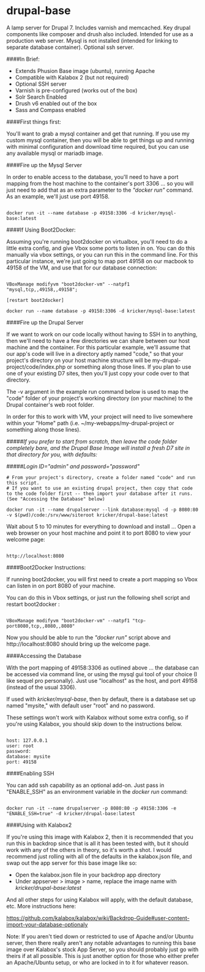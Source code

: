 # drupal-base
A lamp server for Drupal 7. Includes varnish and memcached. Key drupal components like composer and drush also included. Intended for use as a production web server. Mysql is not installed (intended for linking to separate database container). Optional ssh server.

####In Brief:

- Extends Phusion Base image (ubuntu), running Apache
- Compatible with Kalabox 2 (but not required)
- Optional SSH server
- Varnish is pre-configured (works out of the box)
- Solr Search Enabled
- Drush v6 enabled out of the box
- Sass and Compass enabled

####First things first:

You'll want to grab a mysql container and get that running. If you use my custom mysql container, then you will be able to get things up and running with minimal configuration and download time required, but you can use any available mysql or mariadb image.

####Fire up the Mysql Server

In order to enable access to the database, you'll need to have a port mapping from the host machine to the container's port 3306 ... so you will just need to add that as an extra parameter to the *"docker run"* command. As an example, we'll just use port 49158.

```

docker run -it --name database -p 49158:3306 -d kricker/mysql-base:latest

```

####If Using Boot2Docker:

Assuming you're running boot2docker on virtualbox, you'll need to do a little extra config, and give Vbox some ports to listen in on. You can do this manually via vbox settings, or you can run this in the command line. For this particular instance, we're just going to map port 49158 on our macbook to 49158 of the VM, and use that for our database connection:

```

VBoxManage modifyvm "boot2docker-vm" --natpf1 "mysql,tcp,,49158,,49158";

[restart boot2docker]

docker run --name database -p 49158:3306 -d kricker/mysql-base:latest

```

####Fire up the Drupal Server

If we want to work on our code locally without having to SSH in to anything, then we'll need to have a few directories we can share between our host machine and the container. For this particular example, we'll assume that our app's code will live in a directory aptly named "code," so that your project's directory on your host machine structure will be my-drupal-project/code/index.php or something along those lines. If you plan to use one of your existing D7 sites, then you'll just copy your code over to that directory.

The -v argument in the example run command below is used to map the "code" folder of your project's working directory (on your machine) to the Drupal container's web root folder.

In order for this to work with VM, your project will need to live somewhere within your "Home" path (i.e. ~/my-webapps/my-drupal-project or something along those lines).

#####*If you prefer to start from scratch, then leave the code folder completely bare, and the Drupal Base Image will install a fresh D7 site in that directory for you, with defaults:*

#####*Login ID="admin" and password="password"*

```
# From your project's directory, create a folder named "code" and run this script.
# If you want to use an existing drupal project, then copy that code to the code folder first -- then import your database after it runs. (See "Accessing the Database" below)

docker run -it --name drupalserver --link database:mysql -d -p 8080:80 -v $(pwd)/code:/srv/www/siteroot kricker/drupal-base:latest

```

Wait about 5 to 10 minutes for everything to download and install ... Open a web browser on your host machine and point it to port 8080 to view your welcome page:

```

http://localhost:8080

```


####Boot2Docker Instructions:

If running boot2docker, you will first need to create a port mapping so Vbox can listen in on port 8080 of your machine. 

You can do this in Vbox settings, or just run the following shell script and restart boot2docker :

```

VBoxManage modifyvm "boot2docker-vm" --natpf1 "tcp-port8080,tcp,,8080,,8080"

```

Now you should be able to run the *"docker run"* script above and http://localhost:8080 should bring up the welcome page.

####Accessing the Database

With the port mapping of 49158:3306 as outlined above ... the database can be accessed via command line, or using the mysql gui tool of your choice (I like sequel pro personally). Just use "localhost" as the host, and port 49158 (instead of the usual 3306). 

If used with *kricker/mysql-base*, then by default, there is a database set up named "mysite," with default user "root" and no password. 

These settings won't work with Kalabox without some extra config, so if you're using Kalabox, you should skip down to the instructions below.

```

host: 127.0.0.1
user: root
password:
database: mysite
port: 49158

```

####Enabling SSH

You can add ssh capability as an optional add-on. Just pass in "ENABLE_SSH" as an environment variable in the *docker run* command:

```

docker run -it --name drupalserver -p 8080:80 -p 49158:3306 -e "ENABLE_SSH=true" -d kricker/drupal-base:latest

```

####Using with Kalabox2

If you're using this image with Kalabox 2, then it is recommended that you run this in backdrop since that is all it has been tested with, but it should work with any of the others in theory, so it's worth a shot. I would recommend just rolling with all of the defaults in the kalabox.json file, and swap out the app server for this base image like so:

- Open the kalabox.json file in your backdrop app directory
- Under appserver > image > name, replace the image name with *kricker/drupal-base:latest* 

And all other steps for using Kalabox will apply, with the default database, etc. More instructions here:

https://github.com/kalabox/kalabox/wiki/Backdrop-Guide#user-content-import-your-database-optionaly

Note: If you aren't tied down or restricted to use of Apache and/or Ubuntu server, then there really aren't any notable advantages to running this base image over Kalabox's stock App Server, so you should probably just go with theirs if at all possible. This is just another option for those who either prefer an Apache/Ubuntu setup, or who are locked in to it for whatever reason.


